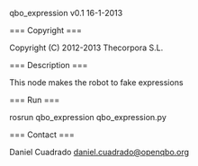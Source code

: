 qbo_expression v0.1
16-1-2013

=== Copyright ===

Copyright (C) 2012-2013 Thecorpora S.L.


=== Description  ===

This node makes the robot to fake expressions


=== Run ===

rosrun qbo_expression qbo_expression.py


=== Contact ===

Daniel Cuadrado <daniel.cuadrado@openqbo.org>

